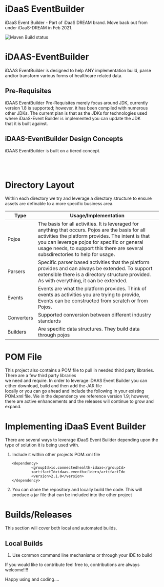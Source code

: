 # iDaaS EventBuilder
iDaaS Event Builder - Part of iDaaS DREAM brand. Move back out from under iDaaS-DREAM in Feb 2021.

![Maven Build status](https://github.com/RedHat-Healthcare/iDAAS-EventBuilder/workflows/Maven%20Build/badge.svg)

# iDAAS-EventBuilder
iDAAS EventBuilder is designed to help ANY implementation build, parse and/or transform various forms of healthcare
related data.

## Pre-Requisites
iDAAS EventBuilder Pre-Requisites merely focus around JDK, currently version 1.8 is supported; however, it has been compiled with
numerous other JDKs. The current plan is that as the JDKs for technologies used where iDaaS-Event Builder is implemented you can update the JDK  
that it is built against.

## iDAAS-EventBuilder Design Concepts
iDAAS EventBuilder is built on a tiered concept.
<!--<img src="EventBuilder-Visualized.png" height="325" width="800" alt="Event Builder Components">-->
<br/><br/>

# Directory Layout

Within each directory we try and leverage a directory structure to ensure assets are definable to a more specific business area.

| Type|Usage/Implementation |
| -------------|----------|
|Pojos|The basis for all activities. It is leveraged for anything that occurs. Pojos are the basis for all activities the platform provides. The intent is that you can leverage pojos for specific or general usage needs, to support this there are several subsdirectories to help for usage.|
|Parsers|Specific parser based activities that the platform provides and can always be extended. To support extensible there is a directory structure provided. As with everything, it can be extended.|
|Events|Events are what the platform provides. Think of events as activities you are trying to provide, Events can be constructed from scratch or from Pojos.|
|Converters|Supported conversion between different industry standards|
|Builders| Are specific data structures. They build data through pojos|

# POM File
This project also contains a POM file to pull in needed third party libraries. There are a few third party libraries  
we need and require. In order to leverage iDAAS Event Builder you can either download, build and then add the JAR file  
locally or you can go ahead and include the following in your existing POM.xml file. We in the dependency we reference
version 1.9; however, there are active enhancements and the releases will continue to grow and expand.

# Implementing iDaaS Event Builder

There are several ways to leverage iDaaS Event Builder depending upon the type of solution it is being used with.

1. Include it within other projects POM.xml file
```
   <dependency>
            <groupId>io.connectedhealth-idaas</groupId>
            <artifactId>idaas-eventbuilder</artifactId>
            <version>2.1.0</version>
   </dependency>
```
2. You can clone the repository and locally build the code. This will produce a jar file that can be included into the other project


# Builds/Releases
This section will cover both local and automated builds.

## Local Builds
1. Use common command line mechanisms or through your IDE to build


If you would like to contribute feel free to, contributions are always welcome!!!!

Happy using and coding....
